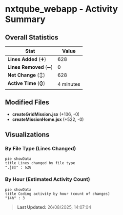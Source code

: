 # nxtqube_webapp - Activity Summary 

## Overall Statistics

| Stat                   | Value                                                             |
| ---------------------- | ----------------------------------------------------------------- |
| **Lines Added** (➕)   | 628                                          |
| **Lines Removed** (➖) | 0                                        |
| **Net Change** (↕)    | 628                |
| **Active Time** (⌚)   | 4 minutes |


## Modified Files
- **createGridMission.jsx** (+106, -0)
- **createMissionHome.jsx** (+522, -0)

## Visualizations

### By File Type (Lines Changed)

```mermaid
pie showData
title Lines changed by file type
".jsx" : 628
```

### By Hour (Estimated Activity Count)

```mermaid
pie showData
title Coding activity by hour (count of changes)
"14h" : 3
```


> **Last Updated:** 26/08/2025, 14:07:04